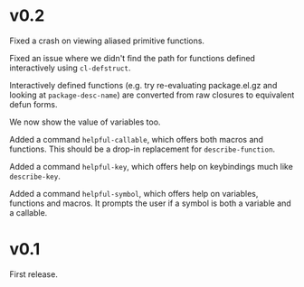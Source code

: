 # v0.2

Fixed a crash on viewing aliased primitive functions.

Fixed an issue where we didn't find the path for functions defined
interactively using `cl-defstruct`.

Interactively defined functions (e.g. try re-evaluating package.el.gz
and looking at `package-desc-name`) are converted from raw closures to
equivalent defun forms.

We now show the value of variables too.

Added a command `helpful-callable`, which offers both macros and
functions. This should be a drop-in replacement for
`describe-function`.

Added a command `helpful-key`, which offers help on keybindings much
like `describe-key`.

Added a command `helpful-symbol`, which offers help on variables,
functions and macros. It prompts the user if a symbol is both a
variable and a callable.

# v0.1

First release.
